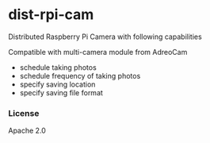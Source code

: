 # dist-rpi-cam

Distributed Raspberry Pi Camera with following capabilities

Compatible with multi-camera module from AdreoCam

- schedule taking photos
- schedule frequency of taking photos
- specify saving location
- specify saving file format


### License
Apache 2.0